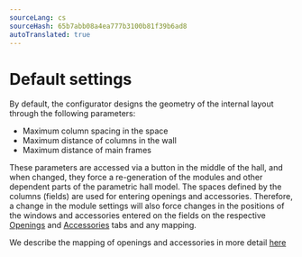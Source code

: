 ```yaml
---
sourceLang: cs
sourceHash: 65b7abb08a4ea777b3100b81f39b6ad8
autoTranslated: true
---
```



# Default settings

By default, the configurator designs the geometry of the internal layout through the following parameters:

* Maximum column spacing in the space
* Maximum distance of columns in the wall
* Maximum distance of main frames

These parameters are accessed via a button in the middle of the hall, and when changed, they force a re-generation of the modules and other dependent parts of the parametric hall model. The spaces defined by the columns (fields) are used for entering openings and accessories. Therefore, a change in the module settings will also force changes in the positions of the windows and accessories entered on the fields on the respective [Openings](../openings/index.md) and [Accessories](../accessories/index.md) tabs and any mapping.

We describe the mapping of openings and accessories in more detail [here](../openings/mappingAtResizing.md)
